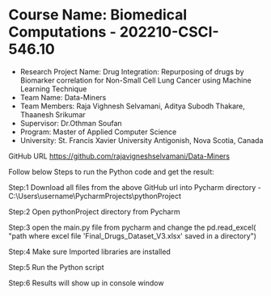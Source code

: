# Course Name: Biomedical Computations - 202210-CSCI-546.10 
-  Research Project Name: Drug Integration: Repurposing of drugs by Biomarker correlation for Non-Small Cell Lung Cancer using Machine Learning Technique
-  Team Name: Data-Miners
-  Team Members: Raja Vighnesh Selvamani, Aditya Subodh Thakare, Thaanesh Srikumar 
-  Supervisor: Dr.Othman Soufan
-  Program: Master of Applied Computer Science
-  University: St. Francis Xavier University Antigonish, Nova Scotia, Canada

GitHub URL https://github.com/rajavigneshselvamani/Data-Miners

Follow below Steps to run the Python code and get the result:

Step:1 Download all files from the above GitHub url into Pycharm directory - C:\Users\username\PycharmProjects\pythonProject

Step:2 Open pythonProject directory from Pycharm

Step:3 open the main.py file from pycharm and change the pd.read_excel( "path where excel file 'Final_Drugs_Dataset_V3.xlsx' saved in a directory")

Step:4 Make sure Imported libraries are installed 

Step:5 Run the Python script

Step:6 Results will show up in console window
